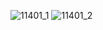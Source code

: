 ![11401_1](https://user-images.githubusercontent.com/55047686/66694343-5345d300-eced-11e9-9592-305ebc453cde.jpg)
![11401_2](https://user-images.githubusercontent.com/55047686/66694345-5771f080-eced-11e9-8116-aad17ce76531.jpg)
